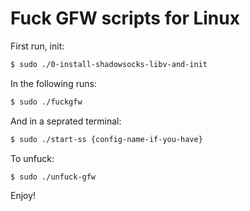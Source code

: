 # Fuck GFW scripts for Linux

First run, init:

```bash
$ sudo ./0-install-shadowsocks-libv-and-init
```


In the following runs:

```bash
$ sudo ./fuckgfw
```

And in a seprated terminal:

```bash
$ sudo ./start-ss {config-name-if-you-have}
```

To unfuck:

```bash
$ sudo ./unfuck-gfw
```

Enjoy!

